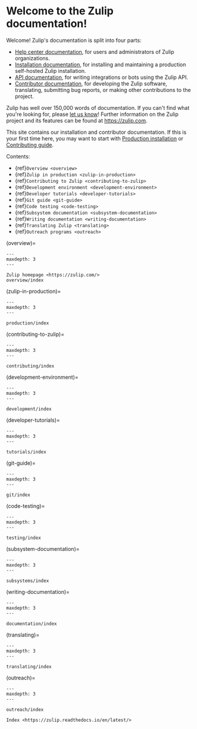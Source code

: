 # Welcome to the Zulip documentation!

Welcome! Zulip's documentation is split into four parts:

- [Help center documentation](https://zulip.com/help), for users and
  administrators of Zulip organizations.
- [Installation documentation](production/install.md), for
  installing and maintaining a production self-hosted Zulip installation.
- [API documentation](https://zulip.com/api/), for writing
  integrations or bots using the Zulip API.
- [Contributor documentation](contributing/contributing.md), for
  developing the Zulip software, translating, submitting bug reports,
  or making other contributions to the project.

Zulip has well over 150,000 words of documentation. If you can't find
what you're looking for, please [let us
know](https://zulip.com/development-community/)! Further information on
the Zulip project and its features can be found at
<https://zulip.com>.

This site contains our installation and contributor documentation. If
this is your first time here, you may want to start with [Production
installation](production/install.md) or [Contributing guide](contributing/contributing.md).

Contents:

- {ref}`Overview <overview>`
- {ref}`Zulip in production <zulip-in-production>`
- {ref}`Contributing to Zulip <contributing-to-zulip>`
- {ref}`Development environment <development-environment>`
- {ref}`Developer tutorials <developer-tutorials>`
- {ref}`Git guide <git-guide>`
- {ref}`Code testing <code-testing>`
- {ref}`Subsystem documentation <subsystem-documentation>`
- {ref}`Writing documentation <writing-documentation>`
- {ref}`Translating Zulip <translating>`
- {ref}`Outreach programs <outreach>`

(overview)=

```{toctree}
---
maxdepth: 3
---

Zulip homepage <https://zulip.com/>
overview/index
```

(zulip-in-production)=

```{toctree}
---
maxdepth: 3
---

production/index
```

(contributing-to-zulip)=

```{toctree}
---
maxdepth: 3
---

contributing/index
```

(development-environment)=

```{toctree}
---
maxdepth: 3
---

development/index
```

(developer-tutorials)=

```{toctree}
---
maxdepth: 3
---

tutorials/index
```

(git-guide)=

```{toctree}
---
maxdepth: 3
---

git/index
```

(code-testing)=

```{toctree}
---
maxdepth: 3
---

testing/index
```

(subsystem-documentation)=

```{toctree}
---
maxdepth: 3
---

subsystems/index
```

(writing-documentation)=

```{toctree}
---
maxdepth: 3
---

documentation/index
```

(translating)=

```{toctree}
---
maxdepth: 3
---

translating/index
```

(outreach)=

```{toctree}
---
maxdepth: 3
---

outreach/index

Index <https://zulip.readthedocs.io/en/latest/>
```
